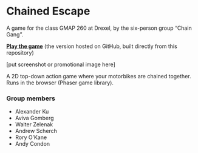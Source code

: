 # Chained Escape

A game for the class GMAP 260 at Drexel, by the six-person group “Chain Gang”.

**[Play the game](http://drexel-gmap-260-chain-gang.github.io/chained-escape/)** (the version hosted on GitHub, built directly from this repository)

[put screenshot or promotional image here]

A 2D top-down action game where your motorbikes are chained together. Runs in the browser (Phaser game library).


### Group members

* Alexander Ku
* Aviva Gomberg
* Walter Zelenak
* Andrew Scherch
* Rory O’Kane
* Andy Condon
